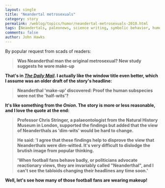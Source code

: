 ```yaml
---
layout: single 
title: "Neandertal metrosexuals" 
category: story
permalink: /weblog/topics/humor/neandertal-metrosexuals-2010.html
tags: [Neandertals, paleonews, science writing, symbolic behavior, humor] 
comments: false 
author: John Hawks 
---
```


By popular request from scads of readers: 

<blockquote><b>Was Neanderthal man the original metrosexual? New study suggests he wore make-up</blockquote>

That's in <a href="http://www.dailymail.co.uk/news/article-1242118/Neanderthal-make-discovered-Proof-human-subspecies-half-wits.html"><i>The Daily Mail</i></a>. I actually like the window title even better, which I assume was an older draft of the story's headline: 

<blockquote><b>Neanderthal 'make-up' discovered: Proof the human subspecies were not the 'half-wits'?</b></blockquote>

It's like something from the <i>Onion</i>. The story is more or less reasonable, and I love the quote at the end: 

<blockquote>Professor Chris Stringer, a palaeontologist from the Natural History Museum in London, supported the findings but added that the view of Neanderthals as 'dim-wits' would be hard to change.

He said: 'I agree that these findings help to disprove the view that Neanderthals were dim-witted. It's very difficult to dislodge the brutish image from popular thinking.

'When football fans behave badly, or politicians advocate reactionary views, they are invariably called "Neanderthal", and I can't see the tabloids changing their headlines any time soon.'</blockquote>

Well, let's see how many of those football fans are wearing makeup! 

